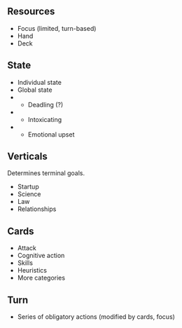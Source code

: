 

## Resources
* Focus (limited, turn-based)
* Hand
* Deck

## State
* Individual state
* Global state
* * Deadling (?)
* * Intoxicating
* * Emotional upset

## Verticals
Determines terminal goals.
* Startup
* Science
* Law
* Relationships

## Cards
* Attack
* Cognitive action
* Skills
* Heuristics
* More categories

## Turn
* Series of obligatory actions (modified by cards, focus)
